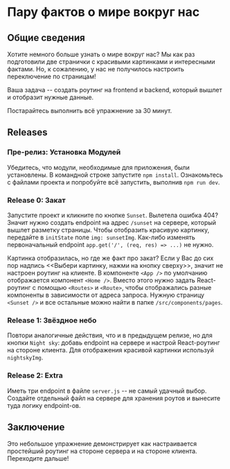# Пару фактов о мире вокруг нас

## Общие сведения
Хотите немного больше узнать о мире вокруг нас? Мы как раз подготовили две странички с красивыми картинками и интересными фактами. Но, к сожалению, у нас не получилось настроить переключение по страницам!

Ваша задача -- создать роутинг на frontend и backend, который вышлет и отобразит нужные данные.

Постарайтесь выполнить всё упражнение за 30 минут.

## Releases
### Пре-релиз: Установка Модулей
Убедитесь, что модули, необходимые для приложения, были установлены. В командной строке запустите `npm install`. Ознакомьтесь с файлами проекта и попробуйте всё запустить, выполнив `npm run dev`.

### Release 0: Закат
Запустите проект и кликните по кнопке `Sunset`. Вылетела ошибка 404? Значит нужно создать endpoint на адрес `/sunset` на сервере, который вышлет разметку страницы. Чтобы отобразить красивую картинку, передайте в `initState` поле `img: sunsetImg`. Как-либо изменять первоначальный endpoint `app.get('/', (req, res) => ...)` не нужно.

Картинка отобразилась, но где же факт про закат? Если у Вас до сих пор надпись <<Выбери картинку, нажми на кнопку сверху>>, значит не настроен роутинг на клиенте. В компоненте `<App />` по умолчанию отображается компонент `<Home />`. Вместо этого нужно задать React-роутинг с помощью `<Routes>` и `<Route>`, чтобы отображались разные компоненты в зависимости от адреса запроса.  Нужную страницу `<Sunset />` и все остальные можно найти в папке `/src/components/pages`. 


### Release 1: Звёздное небо
Повтори аналогичные действия, что и в предыдущем релизе, но для кнопки `Night sky`: добавь endpoint на сервере и настрой React-роутинг на стороне клиента. Для отображения красивой картинки используй `nightskyImg`.

### Release 2: Extra
Иметь три endpoint в файле `server.js` -- не самый удачный выбор. Создайте отдельный файл на сервере для хранения роутов и вынесите туда логику endpoint-ов.



## Заключение
Это небольшое упражнение демонстрирует как настраивается простейший роутинг на стороне сервера и на стороне клиента. Переходите дальше!